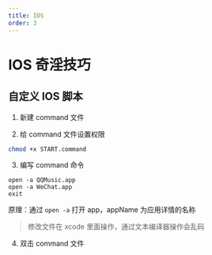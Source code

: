 ```yaml
---
title: IOS
order: 3
---
```


# IOS 奇淫技巧

## 自定义 IOS 脚本

1. 新建 command 文件

2. 给 command 文件设置权限

```bash
chmod +x START.command
```

3. 编写 command 命令

```
open -a QQMusic.app
open -a WeChat.app
exit
```

原理：通过 `open -a` 打开 app，appName 为应用详情的名称

> 修改文件在 xcode 里面操作，通过文本编译器操作会乱码

4. 双击 command 文件
